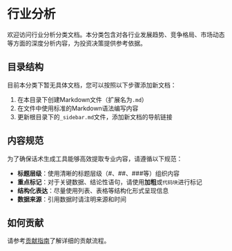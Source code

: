 # 行业分析

欢迎访问行业分析分类文档。本分类包含对各行业发展趋势、竞争格局、市场动态等方面的深度分析内容，为投资决策提供参考依据。

## 目录结构

目前本分类下暂无具体文档，您可以按照以下步骤添加新文档：

1. 在本目录下创建Markdown文件（扩展名为`.md`）
2. 在文件中使用标准的Markdown语法编写内容
3. 更新根目录下的`_sidebar.md`文件，添加新文档的导航链接

## 内容规范

为了确保话术生成工具能够高效提取专业内容，请遵循以下规范：

- **标题层级**：使用清晰的标题层级（#、##、###等）组织内容
- **重点标记**：对于关键数据、结论性语句，请使用**加粗**或`代码块`进行标记
- **结构化表达**：尽量使用列表、表格等结构化形式呈现信息
- **数据来源**：引用数据时请注明来源和时间

## 如何贡献

请参考[贡献指南](../README.md#贡献指南)了解详细的贡献流程。